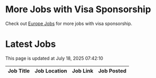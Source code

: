 # More Jobs with Visa Sponsorship

Check out [Europe Jobs](https://github.com/sureshparimi/europejobs#latest-jobs) for more jobs with visa sponsorship.

# Latest Jobs

This page is updated at July 18, 2025 07:42:10

| Job Title | Job Location | Job Link | Job Posted |
| --- | --- | --- | --- |
